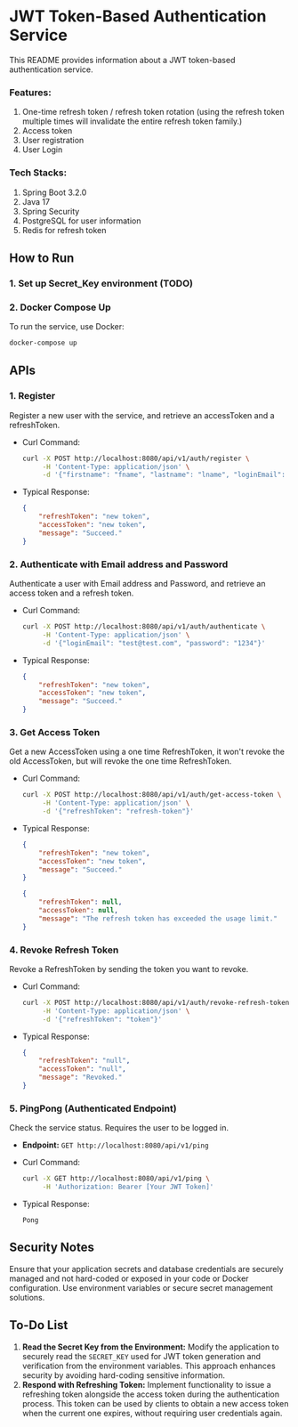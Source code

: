 # JWT Token-Based Authentication Service
This README provides information about a JWT token-based authentication service. 

### Features:
1. One-time refresh token / refresh token rotation
(using the refresh token multiple times will invalidate the entire refresh token family.)
2. Access token
3. User registration
4. User Login

### Tech Stacks:

1. Spring Boot 3.2.0
2. Java 17
3. Spring Security
4. PostgreSQL for user information
5. Redis for refresh token

## How to Run
### 1. Set up Secret_Key environment (TODO)



### 2. Docker Compose Up

To run the service, use Docker:

```bash
docker-compose up
```



## APIs

### 1. Register

Register a new user with the service,
and retrieve an accessToken and a refreshToken.

- Curl Command:

  ```bash
  curl -X POST http://localhost:8080/api/v1/auth/register \
       -H 'Content-Type: application/json' \
       -d '{"firstname": "fname", "lastname": "lname", "loginEmail": "test@test.com", "password": "1234"}'
  ```

- Typical Response:

  ```json
  {
      "refreshToken": "new token",
      "accessToken": "new token",
      "message": "Succeed."
  }
  ```

### 2. Authenticate with Email address and Password

Authenticate a user with Email address and Password,
and retrieve an access token and a refresh token.

- Curl Command:

  ```bash
  curl -X POST http://localhost:8080/api/v1/auth/authenticate \
       -H 'Content-Type: application/json' \
       -d '{"loginEmail": "test@test.com", "password": "1234"}'
  ```

- Typical Response:

  ```json
  {
      "refreshToken": "new token",
      "accessToken": "new token",
      "message": "Succeed."
  }
  ```

### 3. Get Access Token

Get a new AccessToken using a one time RefreshToken, 
it won't revoke the old AccessToken, but will revoke the one time RefreshToken.

- Curl Command:

  ```bash
  curl -X POST http://localhost:8080/api/v1/auth/get-access-token \
       -H 'Content-Type: application/json' \
       -d '{"refreshToken": "refresh-token"}'
  ```

- Typical Response:

  ```json
  {
      "refreshToken": "new token",
      "accessToken": "new token",
      "message": "Succeed."
  }
  ```

  ```json
  {
      "refreshToken": null,
      "accessToken": null,
      "message": "The refresh token has exceeded the usage limit."
  }
  ```

### 4. Revoke Refresh Token

Revoke a RefreshToken by sending the token you want to revoke.

- Curl Command:

  ```bash
  curl -X POST http://localhost:8080/api/v1/auth/revoke-refresh-token \
       -H 'Content-Type: application/json' \
       -d '{"refreshToken": "token"}'
  ```

- Typical Response:

  ```json
  {
      "refreshToken": "null",
      "accessToken": "null",
      "message": "Revoked."
  }
  ```

### 5. PingPong (Authenticated Endpoint)

Check the service status. Requires the user to be logged in.

- **Endpoint:** `GET http://localhost:8080/api/v1/ping`

- Curl Command:

  ```bash
  curl -X GET http://localhost:8080/api/v1/ping \
       -H 'Authorization: Bearer [Your JWT Token]'
  ```

- Typical Response:

  ```
  Pong
  ```



## Security Notes
Ensure that your application secrets and database credentials are securely managed and not hard-coded or exposed in your code or Docker configuration. Use environment variables or secure secret management solutions.



## To-Do List

1. **Read the Secret Key from the Environment:** Modify the application to securely read the `SECRET_KEY` used for JWT token generation and verification from the environment variables. This approach enhances security by avoiding hard-coding sensitive information.
2. **Respond with Refreshing Token:** Implement functionality to issue a refreshing token alongside the access token during the authentication process. This token can be used by clients to obtain a new access token when the current one expires, without requiring user credentials again.
